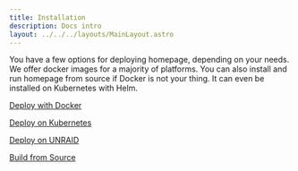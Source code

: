 ```yaml
---
title: Installation
description: Docs intro
layout: ../../../layouts/MainLayout.astro
---
```


You have a few options for deploying homepage, depending on your needs. We offer docker images for a majority of platforms. You can also install and run homepage from source if Docker is not your thing. It can even be installed on Kubernetes with Helm.

[Deploy with Docker](/en/installation/docker)

[Deploy on Kubernetes](/en/installation/k8s)

[Deploy on UNRAID](/en/installation/unraid)

[Build from Source](/en/installation/source)
